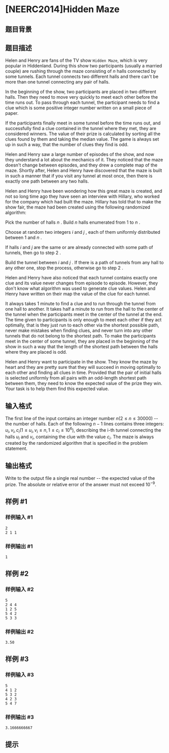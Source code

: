 # [NEERC2014]Hidden Maze

## 题目背景



## 题目描述



Helen and Henry are fans of the TV show `Hidden Maze`, which is very popular in Hiddenland. During this show two participants (usually a married couple) are rushing through the maze consisting of $n$ halls connected by some tunnels. Each tunnel connects two different halls and there can't be more than one tunnel connecting any pair of halls.

In the beginning of the show, two participants are placed in two different halls. Then they need to move very quickly to meet each other before the time runs out. To pass through each tunnel, the participant needs to find a clue which is some positive integer number written on a small piece of paper.

If the participants finally meet in some tunnel before the time runs out, and successfully find a clue contained in the tunnel where they met, they are considered winners. The value of their prize is calculated by sorting all the clues found by them and taking the median value. The game is always set up in such a way, that the number of clues they find is odd.

Helen and Henry saw a large number of episodes of the show, and now they understand a lot about the mechanics of it. They noticed that the maze doesn't change between episodes, and they drew a complete map of the maze. Shortly after, Helen and Henry have discovered that the maze is built in such a manner that if you visit any tunnel at most once, then there is exactly one path between any two halls.

Helen and Henry have been wondering how this great maze is created, and not so long time ago they have seen an interview with Hillary, who worked for the company which had built the maze. Hillary has told that to make the show fair, the maze had been created using the following randomized algorithm:

Pick the number of halls $n$ . Build $n$ halls enumerated from $1$ to $n$ .

Choose at random two integers $i$ and $j$ , each of them uniformly distributed between $1$ and $n$ .

If halls $i$ and $j$ are the same or are already connected with some path of tunnels, then go to step $2$ .

Build the tunnel between $i$ and $j$ . If there is a path of tunnels from any hall to any other one, stop the process, otherwise go to step $2$ .

Helen and Henry have also noticed that each tunnel contains exactly one clue and its value never changes from episode to episode. However, they don't know what algorithm was used to generate clue values. Helen and Henry have written on their map the value of the clue for each tunnel.

It always takes $1$ minute to find a clue and to run through the tunnel from one hall to another. It takes half a minute to run from the hall to the center of the tunnel when the participants meet in the center of the tunnel at the end. The time given to participants is only enough to meet each other if they act optimally, that is they just run to each other via the shortest possible path, never make mistakes when finding clues, and never turn into any other tunnels that do not belong to the shortest path. To make the participants meet in the center of some tunnel, they are placed in the beginning of the show in such a way that the length of the shortest path between the halls where they are placed is odd.

Helen and Henry want to participate in the show. They know the maze by heart and they are pretty sure that they will succeed in moving optimally to each other and finding all clues in time. Provided that the pair of initial halls is selected uniformly from all pairs with an odd-length shortest path between them, they need to know the expected value of the prize they win. Your task is to help them find this expected value.



## 输入格式



The first line of the input contains an integer number $n (2 \le n \le 30 000)$ -- the number of halls. Each of the following $n − 1$ lines contains three integers: $u_{i}, v_{i}, c_{i} (1 \le u_{i}, v_{i} \le n , 1 \le c_{i} \le 10^{6}),$ describing the i-th tunnel connecting the halls $u_{i}$ and $v_{i},$ containing the clue with the value $c_{i}.$ The maze is always created by the randomized algorithm that is specified in the problem statement.



## 输出格式



Write to the output file a single real number -- the expected value of the prize. The absolute or relative error of the answer must not exceed $10^{−9}.$



## 样例 #1

### 样例输入 #1
```
2
2 1 1
```

### 样例输出 #1

```
1
```

## 样例 #2

### 样例输入 #2
```
5
2 4 4
1 2 5
5 4 2
5 3 3
```

### 样例输出 #2

```
3.50
```

## 样例 #3

### 样例输入 #3
```
5
4 1 2
5 3 2
4 2 3
5 4 7
```

### 样例输出 #3

```
3.1666666667
```

## 提示


